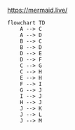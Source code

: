 https://mermaid.live/

```mermaid
flowchart TD
    A --> C
    A --> D
    B --> C
    B --> D
    D --> E
    D --> F
    C --> G
    C --> H
    E --> H
    F --> I
    G --> J
    I --> J
    H --> J
    J --> K
    J --> L
    J --> M
```
